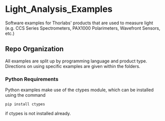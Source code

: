 # Light_Analysis_Examples
Software examples for Thorlabs' products that are used to measure light (e.g. CCS Series Spectrometers, PAX1000 Polarimeters, Wavefront Sensors, etc.)

## Repo Organization
All examples are split up by programming language and product type. Directions on using specific examples are given within the folders.


### Python Requirements

Python examples make use of the ctypes module, which can be installed using the command

```
pip install ctypes
```

if ctypes is not installed already.
